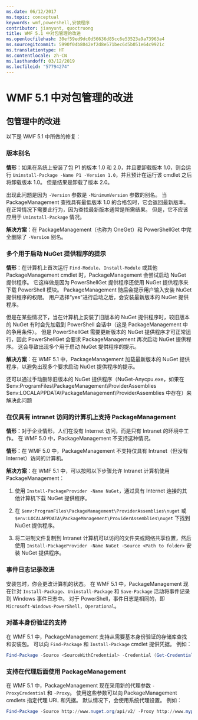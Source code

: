 ```yaml
---
ms.date: 06/12/2017
ms.topic: conceptual
keywords: wmf,powershell,安装程序
contributor: jianyunt, quoctruong
title: WMF 5.1 中对包管理的改进
ms.openlocfilehash: 30ef59ed9dc0d56636d85cc6e53523a9a73963a4
ms.sourcegitcommit: 5990f04b8042ef2d8e571bec6d5b051e64c9921c
ms.translationtype: HT
ms.contentlocale: zh-CN
ms.lasthandoff: 03/12/2019
ms.locfileid: "57794274"
---
```

# <a name="improvements-to-package-management-in-wmf-51"></a>WMF 5.1 中对包管理的改进

## <a name="improvements-in-packagemanagement"></a>包管理中的改进

以下是 WMF 5.1 中所做的修复：

### <a name="version-alias"></a>版本别名

**情形**：如果在系统上安装了包 P1 的版本 1.0 和 2.0，并且要卸载版本 1.0，则会运行 `Uninstall-Package -Name P1 -Version 1.0`，并且预计在运行该 cmdlet 之后将卸载版本 1.0。 但是结果是卸载了版本 2.0。

出现此问题是因为 `-Version` 参数是 `-MinimumVersion` 参数的别名。 当 PackageManagement 查找具有最低版本 1.0 的合格包时，它会返回最新版本。 在正常情况下需要此行为，因为查找最新版本通常是所需结果。 但是，它不应该应用于 `Uninstall-Package` 情况。

**解决方案**：在 PackageManagement（也称为 OneGet）和 PowerShellGet 中完全删除了 `-Version` 别名。

### <a name="multiple-prompts-for-bootstrapping-the-nuget-provider"></a>多个用于启动 NuGet 提供程序的提示

**情形**：在计算机上首次运行 `Find-Module`、`Install-Module` 或其他 PackageManagement cmdlet 时，PackageManagement 会尝试启动 NuGet 提供程序。 它这样做是因为 PowerShellGet 提供程序还使用 NuGet 提供程序来下载 PowerShell 模块。 PackageManagement 随后会提示用户输入安装 NuGet 提供程序的权限。 用户选择“yes”进行启动之后，会安装最新版本的 NuGet 提供程序。

但是在某些情况下，当在计算机上安装了旧版本的 NuGet 提供程序时，较旧版本的 NuGet 有时会先加载到 PowerShell 会话中（这是 PackageManagement 中的争用条件）。 但是 PowerShellGet 需要更新版本的 NuGet 提供程序才可正常运行，因此 PowerShellGet 会要求 PackageManagement 再次启动 NuGet 提供程序。 这会导致出现多个用于启动 NuGet 提供程序的提示。

**解决方案**：在 WMF 5.1 中，PackageManagement 加载最新版本的 NuGet 提供程序，以避免出现多个要求启动 NuGet 提供程序的提示。

还可以通过手动删除旧版本的 NuGet 提供程序（NuGet-Anycpu.exe，如果在 $env:ProgramFiles\PackageManagement\ProviderAssemblies $env:LOCALAPPDATA\PackageManagement\ProviderAssemblies 中存在）来解决此问题


### <a name="support-for-packagemanagement-on-computers-with-intranet-access-only"></a>在仅具有 intranet 访问的计算机上支持 PackageManagement

**情形**：对于企业情形，人们在没有 Internet 访问，而是只有 Intranet 的环境中工作。 在 WMF 5.0 中，PackageManagement 不支持这种情况。

**情形**：在 WMF 5.0 中，PackageManagement 不支持仅具有 Intranet（但没有 Internet）访问的计算机。

**解决方案**：在 WMF 5.1 中，可以按照以下步骤允许 Intranet 计算机使用 PackageManagement：

1. 使用 `Install-PackageProvider -Name NuGet`，通过具有 Internet 连接的其他计算机下载 NuGet 提供程序。

2. 在 `$env:ProgramFiles\PackageManagement\ProviderAssemblies\nuget` 或 `$env:LOCALAPPDATA\PackageManagement\ProviderAssemblies\nuget` 下找到 NuGet 提供程序。

3. 将二进制文件复制到 Intranet 计算机可以访问的文件夹或网络共享位置，然后使用 `Install-PackageProvider -Name NuGet -Source <Path to folder>` 安装 NuGet 提供程序。


### <a name="event-logging-improvements"></a>事件日志记录改进

安装包时，你会更改计算机的状态。 在 WMF 5.1 中，PackageManagement 现在针对 `Install-Package`、`Uninstall-Package` 和 `Save-Package` 活动将事件记录到 Windows 事件日志中。 对于 PowerShell，事件日志是相同的，即 `Microsoft-Windows-PowerShell, Operational`。

### <a name="support-for-basic-authentication"></a>对基本身份验证的支持

在 WMF 5.1 中，PackageManagement 支持从需要基本身份验证的存储库查找和安装包。 可以向 `Find-Package` 和 `Install-Package` cmdlet 提供凭据。 例如：

``` PowerShell
Find-Package -Source <SourceWithCredential> -Credential (Get-Credential)
```

### <a name="support-for-using-packagemanagement-behind-a-proxy"></a>支持在代理后面使用 PackageManagement

在 WMF 5.1 中，PackageManagement 现在采用新的代理参数 `-ProxyCredential` 和 `-Proxy`。 使用这些参数可以向 PackageManagement cmdlets 指定代理 URL 和凭据。 默认情况下，会使用系统代理设置。 例如：

``` PowerShell
Find-Package -Source http://www.nuget.org/api/v2/ -Proxy http://www.myproxyserver.com -ProxyCredential (Get-Credential)
```
